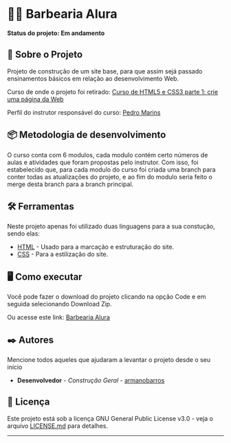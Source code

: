 # 💇‍♂️ Barbearia Alura


**Status do projeto: Em andamento**
## 🚀 Sobre o Projeto

Projeto de construção de um site base, para que assim sejá passado ensinamentos básicos em relação ao desenvolvimento Web.

Curso de onde o projeto foi retirado: [Curso de HTML5 e CSS3 parte 1: crie uma página da Web](https://cursos.alura.com.br/course/html5-css3-primeiros-passos)

Perfil do instrutor responsável do curso: [Pedro Marins](https://cursos.alura.com.br/user/opedromarins)
## 📦 Metodologia de desenvolvimento

O curso conta com 6 modulos, cada modulo contém certo números de aulas e atividades que foram propostas pelo instrutor. Com isso, foi estabelecido que, para cada modulo do curso foi criada uma branch para conter todas as atualizações do projeto, e ao fim do modulo seria feito o merge desta branch para a branch principal.

## 🛠️ Ferramentas

Neste projeto apenas foi utilizado duas linguagens para a sua constução, sendo elas:

* [HTML](https://www.w3schools.com/html/) - Usado para a marcação e estruturação do site.
* [CSS](https://www.w3schools.com/css/) - Para a estilização do site.

## 🖥️ Como executar
Você pode fazer o download do projeto clicando na opção Code e em seguida selecionando Download Zip.

Ou acesse este link: [Barbearia Alura](https://armanobarros.github.io/Barbearia_Alura/)
## ✒️ Autores

Mencione todos aqueles que ajudaram a levantar o projeto desde o seu início

* **Desenvolvedor** - *Construção Geral* - [armanobarros](https://github.com/armanobarros)

## 📄 Licença

Este projeto está sob a licença GNU General Public License v3.0 - veja o arquivo [LICENSE.md](hhttps://github.com/armanobarros/Barbearia_Alura/blob/main/LICENSE.md) para detalhes.


---
